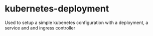 # kubernetes-deployment

Used to setup a simple kubenetes configuration with a deployment, a service and and ingress controller
